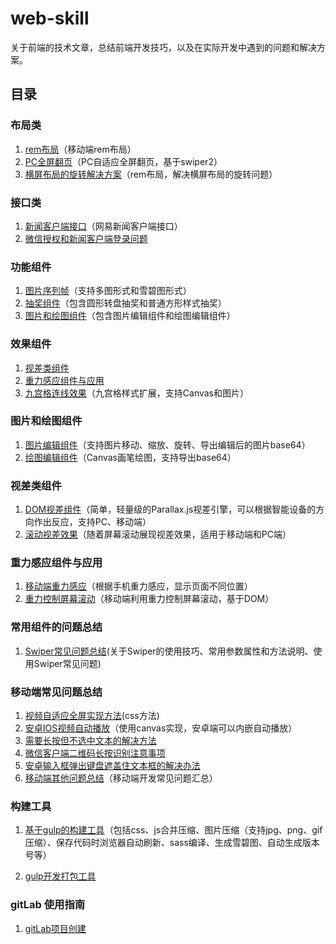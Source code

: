 # web-skill

关于前端的技术文章，总结前端开发技巧，以及在实际开发中遇到的问题和解决方案。

## 目录

### 布局类

1. [rem布局](https://github.com/randomlwh/f2e-rem)（移动端rem布局）
2. [PC全屏翻页](https://github.com/momo1030/Plugins/tree/master/pc-responsive)（PC自适应全屏翻页，基于swiper2）
3. [横屏布局的旋转解决方案](https://github.com/randomlwh/f2e-rem-rotate)（rem布局，解决横屏布局的旋转问题）

### 接口类

1. [新闻客户端接口](http://doc.ws.netease.com/pages/viewpage.action?pageId=2886075)（网易新闻客户端接口）
2. [微信授权和新闻客户端登录问题](./docs/weixinAndNewApp)

### 功能组件

1. [图片序列帧](http://tgideas.github.io/motion/doc/data/component/mo.Film.html)（支持多图形式和雪碧图形式）
2. [抽奖组件](http://tgideas.github.io/motion/doc/data/component/mo.Lottery.html)（包含圆形转盘抽奖和普通方形样式抽奖）
3. [图片和绘图组件](#图片和绘图组件)（包含图片编辑组件和绘图编辑组件）

### 效果组件

1. [视差类组件](#视差类组件)
2. [重力感应组件与应用](#重力感应组件与应用)
3. [九宫格连线效果](https://github.com/NalvyBoo/H5lock)（九宫格样式扩展，支持Canvas和图片）

### 图片和绘图组件

1. [图片编辑组件](https://github.com/rkweb/imgEditor)（支持图片移动、缩放、旋转、导出编辑后的图片base64）
2. [绘图编辑组件](./elCanvas)（Canvas画笔绘图，支持导出base64）

### 视差类组件

1. [DOM视差组件](http://www.jq22.com/jquery-info178)（简单，轻量级的Parallax.js视差引擎，可以根据智能设备的方向作出反应，支持PC、移动端）
2. [滚动视差效果](./docs/skrollr)（随着屏幕滚动展现视差效果，适用于移动端和PC端）

### 重力感应组件与应用

1. [移动端重力感应](https://github.com/momo1030/Plugins/tree/master/pos-simplify.js)（根据手机重力感应，显示页面不同位置）
2. [重力控制屏幕滚动](https://github.com/NalvyBoo/gravityScroll)（移动端利用重力控制屏幕滚动，基于DOM）

### 常用组件的问题总结

1. [Swiper常见问题总结](./swiper-docs)(关于Swiper的使用技巧、常用参数属性和方法说明、使用Swiper常见问题)

### 移动端常见问题总结

1. [视频自适应全屏实现方法](./docs/webIssues/README.md/#视频自适应全屏实现方法)(css方法)
2. [安卓IOS视频自动播放](https://github.com/randomlwh/jsmpeg-ffmpeg)（使用canvas实现，安卓端可以内嵌自动播放）
2. [需要长按但不选中文本的解决方法](./docs/webIssues/README.md/#需要长按但不选中文本的方法)
3. [微信客户端二维码长按识别注意事项](./docs/webIssues/README.md/#微信客户端二维码长按识别注意事项)
4. [安卓输入框弹出键盘遮盖住文本框的解决办法](./docs/webIssues/README.md/#安卓输入框弹出键盘遮盖住文本框的解决办法)
5. [移动端其他问题总结](./docs/webIssues)（移动端开发常见问题汇总）

### 构建工具

1. [基于gulp的构建工具](https://github.com/rkweb/gulp-tool)（包括css、js合并压缩、图片压缩（支持jpg、png、gif压缩）、保存代码时浏览器自动刷新、sass编译、生成雪碧图、自动生成版本号等）

2. [gulp开发打包工具](https://github.com/wbbhacker/f2e-gulp)

### gitLab 使用指南
1. [gitLab项目创建](./docs/gitLab/README.md)
